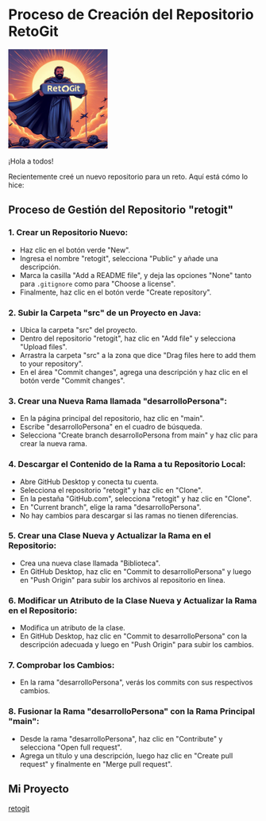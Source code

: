 # Proceso de Creación del Repositorio RetoGit

<img src="img/retogit_image.jpeg" alt="retogit" width="200"/>

¡Hola a todos!

Recientemente creé un nuevo repositorio para un reto. Aquí está cómo lo hice:

## Proceso de Gestión del Repositorio "retogit"

### 1. Crear un Repositorio Nuevo:
   - Haz clic en el botón verde "New".
   - Ingresa el nombre "retogit", selecciona "Public" y añade una descripción.
   - Marca la casilla "Add a README file", y deja las opciones "None" tanto para `.gitignore` como para "Choose a license".
   - Finalmente, haz clic en el botón verde "Create repository".

### 2. Subir la Carpeta "src" de un Proyecto en Java:
   - Ubica la carpeta "src" del proyecto.
   - Dentro del repositorio "retogit", haz clic en "Add file" y selecciona "Upload files".
   - Arrastra la carpeta "src" a la zona que dice "Drag files here to add them to your repository".
   - En el área "Commit changes", agrega una descripción y haz clic en el botón verde "Commit changes".

### 3. Crear una Nueva Rama llamada "desarrolloPersona":
   - En la página principal del repositorio, haz clic en "main".
   - Escribe "desarrolloPersona" en el cuadro de búsqueda.
   - Selecciona "Create branch desarrolloPersona from main" y haz clic para crear la nueva rama.

### 4. Descargar el Contenido de la Rama a tu Repositorio Local:
   - Abre GitHub Desktop y conecta tu cuenta.
   - Selecciona el repositorio "retogit" y haz clic en "Clone".
   - En la pestaña "GitHub.com", selecciona "retogit" y haz clic en "Clone".
   - En "Current branch", elige la rama "desarrolloPersona".
   - No hay cambios para descargar si las ramas no tienen diferencias.

### 5. Crear una Clase Nueva y Actualizar la Rama en el Repositorio:
   - Crea una nueva clase llamada "Biblioteca".
   - En GitHub Desktop, haz clic en "Commit to desarrolloPersona" y luego en "Push Origin" para subir los archivos al repositorio en línea.

### 6. Modificar un Atributo de la Clase Nueva y Actualizar la Rama en el Repositorio:
   - Modifica un atributo de la clase.
   - En GitHub Desktop, haz clic en "Commit to desarrolloPersona" con la descripción adecuada y luego en "Push Origin" para subir los cambios.

### 7. Comprobar los Cambios:
   - En la rama "desarrolloPersona", verás los commits con sus respectivos cambios.

### 8. Fusionar la Rama "desarrolloPersona" con la Rama Principal "main":
   - Desde la rama "desarrolloPersona", haz clic en "Contribute" y selecciona "Open full request".
   - Agrega un título y una descripción, luego haz clic en "Create pull request" y finalmente en "Merge pull request".

## Mi Proyecto

[retogit](https://github.com/slyder83/retogit)
